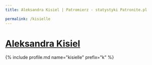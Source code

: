 ```yaml
---
title: Aleksandra Kisiel | Patromierz - statystyki Patronite.pl

permalink: /kisielle
---
```


# [Aleksandra Kisiel](https://patronite.pl/kisielle)

{% include profile.md name="kisielle" prefix="k" %}

